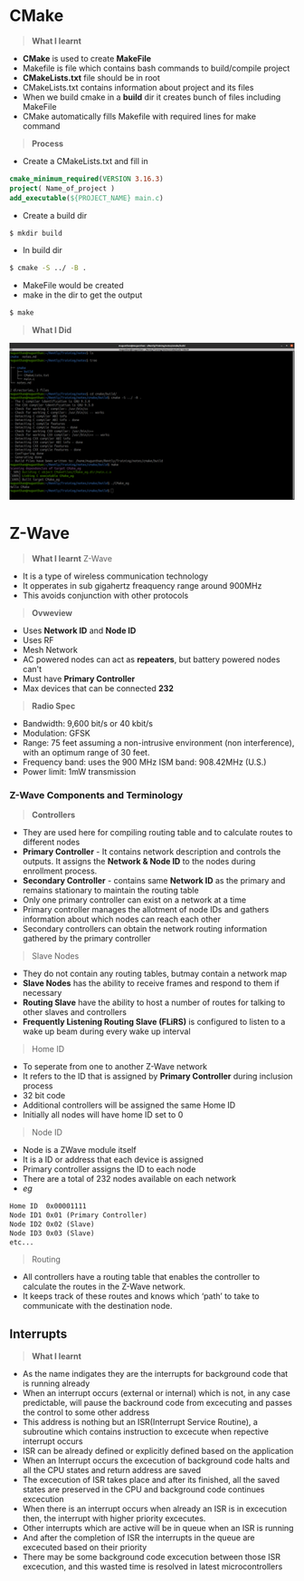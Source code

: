 # CMake

> **What I learnt**
* **CMake** is used to create **MakeFile**
* Makefile is file which contains bash commands to build/compile project
* **CMakeLists.txt** file should be in root 
* CMakeLists.txt contains information about project and its files
* When we build cmake in a **build** dir it creates bunch of files including MakeFile
* CMake automatically fills Makefile with required lines for make command

> **Process**
* Create a CMakeLists.txt and fill in
```cmake
cmake_minimum_required(VERSION 3.16.3)
project( Name_of_project )
add_executable(${PROJECT_NAME} main.c) 
```
* Create a build dir
```bash
$ mkdir build 
```
* In build dir 
```bash
$ cmake -S ../ -B . 
```
* MakeFile would be created 
* make in the dir to get the output
```bash
$ make
```
> **What I Did**
>
![Terminal](https://github.com/Mugunthan-N/Training/blob/master/notes/cmake/CMake_Screenshot.png)

# Z-Wave

> **What I learnt**
> Z-Wave
* It is a type of wireless communication technology
* It opperates in sub gigahertz freaquency range around 900MHz
* This avoids conjunction with other protocols

> **Ovweview**
* Uses **Network ID** and **Node ID**
* Uses RF
* Mesh Network
* AC powered nodes can act as **repeaters**, but battery powered nodes can't
* Must have **Primary Controller**
* Max devices that can be connected **232**

 > **Radio Spec**
 * Bandwidth: 9,600 bit/s or 40 kbit/s
 * Modulation: GFSK
 * Range: 75 feet assuming a non-intrusive environment (non interference), with an optimum range of 30 feet.
 * Frequency band: uses the 900 MHz ISM band: 908.42MHz (U.S.)
 * Power limit: 1mW transmission

### Z-Wave Components and Terminology
 > **Controllers**
 * They are used here for compiling routing table and to calculate routes to different nodes
 * **Primary Controller** - It contains network description and controls the outputs. It assigns the **Network & Node ID** to the nodes during enrollment process.
 * **Secondary Controller** - contains same **Network ID** as the primary and remains stationary to maintain the routing table
 * Only one primary controller can exist on a network at a time
 * Primary controller manages the allotment of node IDs and gathers information about which nodes can
 reach each other
 * Secondary controllers can obtain the network routing information gathered by the primary controller

 > Slave Nodes
 * They do not contain any routing tables, butmay contain a network map
 * **Slave Nodes** has the ability to receive frames and respond to them if necessary
 * **Routing Slave** have the ability to host a number of routes for talking to other slaves and controllers
 * **Frequently Listening Routing Slave (FLiRS)** is configured to listen to a wake up beam during every
 wake up interval

 > Home ID
 * To seperate from one to another Z-Wave network
 * It refers to the ID that is assigned by **Primary Controller** during inclusion process
 * 32 bit code 
 * Additional controllers will be assigned the same Home ID
 * Initially all nodes will have home ID set to 0

  > Node ID
  * Node is a ZWave module itself
  * It is a ID or address that each device is assigned
  * Primary controller assigns the ID to each node
  * There are a total of 232 nodes available on each network
  * *eg* 
  
  ```
  Home ID  0x00001111
  Node ID1 0x01 (Primary Controller)
  Node ID2 0x02 (Slave)
  Node ID3 0x03 (Slave)
  etc...
  ``` 
 > Routing
 * All controllers have a routing table that enables the controller to calculate the routes in the Z-Wave network.
 * It keeps track of these routes and knows which ‘path’ to take to communicate with the destination node. 

 ## Interrupts

 > **What I learnt**
 * As the name indigates they are the interrupts for background code that is running already
 * When an interrupt occurs (external or internal) which is not, in any case predictable, will pause the backround code from excecuting and passes the control to some other address
 * This address is nothing but an ISR(Interrupt Service Routine), a subroutine which contains instruction to excecute when repective interrupt occurs
 * ISR can be already defined or explicitly defined based on the application
 * When an Interrupt occurs the excecution of background code halts and all the CPU states and return address are saved
 * The excecution of ISR takes place and after its finished, all the saved states are preserved in the CPU and background code continues excecution
 * When there is an interrupt occurs when already an ISR is in excecution then, the interrupt with higher priority excecutes.
 * Other interrupts which are active will be in queue when an ISR is running
 * And after the completion of ISR the interrupts in the queue are excecuted based on their priority
 * There may be some background code excecution between those ISR excecution, and this wasted time is resolved in latest microcontrollers
